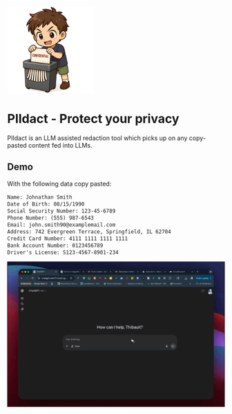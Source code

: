 <img width="200px" src=".docs/logo.png"/>

# PIIdact - Protect your privacy

PIIdact is an LLM assisted redaction tool which picks up on any copy-pasted content fed into LLMs.

## Demo

With the following data copy pasted:
```
Name: Johnathan Smith
Date of Birth: 08/15/1990
Social Security Number: 123-45-6789
Phone Number: (555) 987-6543
Email: john.smith90@examplemail.com
Address: 742 Evergreen Terrace, Springfield, IL 62704
Credit Card Number: 4111 1111 1111 1111
Bank Account Number: 0123456789
Driver's License: S123-4567-8901-234
```

![demo](.docs/demo.gif)

